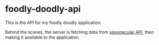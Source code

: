 # foodly-doodly-api
This is the API for my foodly doodly application.

Behind the scenes, the server is fetching data from [spoonacular APi](https://spoonacular.com/food-api), then making it available to the application.